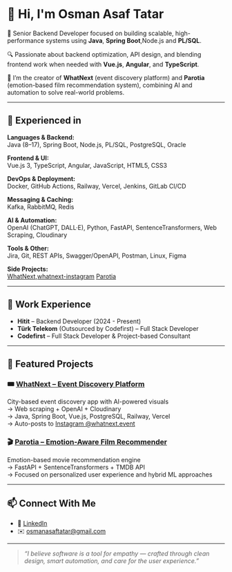 # 👋 Hi, I'm Osman Asaf Tatar

🎯 Senior Backend Developer focused on building scalable, high-performance systems using **Java**, **Spring Boot**,Node.js and **PL/SQL**.

🔍 Passionate about backend optimization, API design, and blending frontend work when needed with **Vue.js**, **Angular**, and **TypeScript**.

🚀 I’m the creator of **WhatNext** (event discovery platform) and **Parotia** (emotion-based film recommendation system), combining AI and automation to solve real-world problems.

---

## 🧠 Experienced in

**Languages & Backend:**  
Java (8–17), Spring Boot, Node.js, PL/SQL, PostgreSQL, Oracle

**Frontend & UI:**  
Vue.js 3, TypeScript, Angular, JavaScript, HTML5, CSS3

**DevOps & Deployment:**  
Docker, GitHub Actions, Railway, Vercel, Jenkins, GitLab CI/CD

**Messaging & Caching:**  
Kafka, RabbitMQ, Redis

**AI & Automation:**  
OpenAI (ChatGPT, DALL·E), Python, FastAPI, SentenceTransformers, Web Scraping, Cloudinary

**Tools & Other:**  
Jira, Git, REST APIs, Swagger/OpenAPI, Postman, Linux, Figma

**Side Projects:**  
[WhatNext](https://whatnext.tr),[whatnext-instagram](https://www.instagram.com/whatnext.event) [Parotia](https://github.com/osmanasaf/parotia)

---

## 💼 Work Experience

- **Hitit** – Backend Developer (2024 - Present)
- **Türk Telekom** (Outsourced by Codefirst) – Full Stack Developer
- **Codefirst** – Full Stack Developer & Project-based Consultant

---

## 📌 Featured Projects

### 🎟️ [WhatNext – Event Discovery Platform](https://whatnext.tr)  
City-based event discovery app with AI-powered visuals  
→ Web scraping + OpenAI + Cloudinary  
→ Java, Spring Boot, Vue.js, PostgreSQL, Railway, Vercel  
→ Auto-posts to [Instagram @whatnext.event](https://instagram.com/whatnext.event)

### 🎬 [Parotia – Emotion-Aware Film Recommender](https://github.com/osmanasaf/parotia)  
Emotion-based movie recommendation engine  
→ FastAPI + SentenceTransformers + TMDB API  
→ Focused on personalized user experience and hybrid ML approaches

---

## 📫 Connect With Me
- 💼 [LinkedIn](https://linkedin.com/in/osman-asaf-tatar)  
- ✉️ osmanasaftatar@gmail.com  

---

> _“I believe software is a tool for empathy — crafted through clean design, smart automation, and care for the user experience.”_
